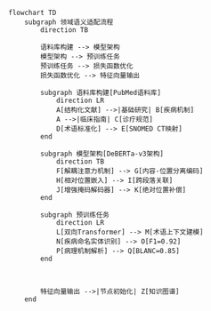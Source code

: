 <!--
 * @Author: feng 1804831168@qq.com
 * @Date: 2025-02-19 13:37:59
 * @LastEditors: feng 1804831168@qq.com
 * @LastEditTime: 2025-02-19 13:38:15
 * @Description: 
 * Copyright (c) 2025 by Feng, All Rights Reserved. 
-->
```mermaid
flowchart TD
    subgraph 领域语义适配流程
        direction TB

        语料库构建 --> 模型架构
        模型架构 --> 预训练任务
        预训练任务 --> 损失函数优化
        损失函数优化 --> 特征向量输出

        subgraph 语料库构建[PubMed语料库]
            direction LR
            A[结构化文献] -->|基础研究| B[疾病机制]
            A -->|临床指南| C[诊疗规范]
            D[术语标准化] --> E[SNOMED CT映射]
        end

        subgraph 模型架构[DeBERTa-v3架构]
            direction TB
            F[解耦注意力机制] --> G[内容-位置分离编码]
            H[相对位置嵌入] --> I[跨段落关联]
            J[增强掩码解码器] --> K[绝对位置补偿]
        end

        subgraph 预训练任务
            direction LR
            L[双向Transformer] --> M[术语上下文建模]
            N[疾病命名实体识别] --> O[F1=0.92]
            P[病理机制解析] --> Q[BLANC=0.85]
        end

  

        特征向量输出 -->|节点初始化| Z[知识图谱]
    end
```
